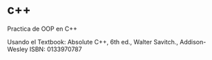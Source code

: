 # c++

Practica de OOP en C++

Usando el Textbook: Absolute C++, 6th ed., Walter Savitch., Addison-Wesley 
ISBN: 0133970787
